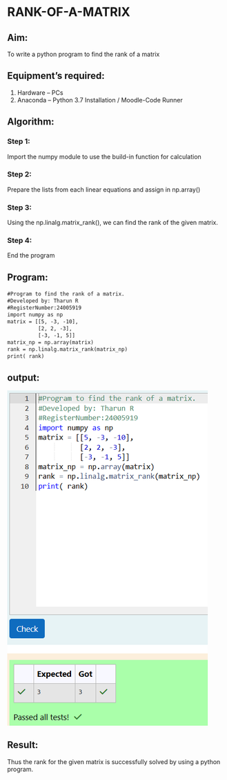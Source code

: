 # RANK-OF-A-MATRIX
## Aim:
To write a python program to find the rank of a matrix
## Equipment’s required:
1. 	Hardware – PCs
2. 	Anaconda – Python 3.7 Installation / Moodle-Code Runner
## Algorithm:
### Step 1:
Import the numpy module to use the build-in function for calculation 
### Step 2:
Prepare the lists from each linear equations and assign in np.array() 
### Step 3: 
Using the np.linalg.matrix_rank(), we can find the rank of the given matrix.
### Step 4:
End the program 
## Program:
```
#Program to find the rank of a matrix.
#Developed by: Tharun R
#RegisterNumber:24005919
import numpy as np
matrix = [[5, -3, -10],
          [2, 2, -3],
          [-3, -1, 5]]
matrix_np = np.array(matrix)
rank = np.linalg.matrix_rank(matrix_np)
print( rank)

```
## output:
![alt text](<exp 02 output.png>)

## Result:
Thus the rank for the given matrix is successfully solved by  using a python program.

